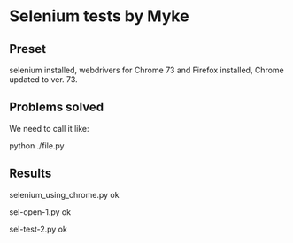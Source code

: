 Selenium tests by Myke
================================

Preset
--------------------------------

selenium installed, 
webdrivers for Chrome 73 and Firefox installed,
Chrome updated to ver. 73.

Problems solved
--------------------------------

We need to call it like:

python ./file.py 

Results
--------------------------------

selenium_using_chrome.py
ok

sel-open-1.py
ok

sel-test-2.py
ok

